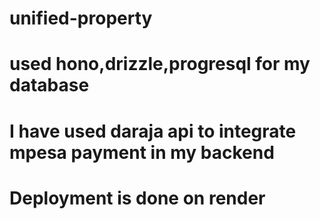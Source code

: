 ﻿# unified-property
# used hono,drizzle,progresql for my database
# I have used daraja api to integrate mpesa payment in my backend 
# Deployment is done on render
